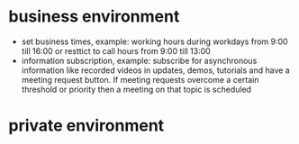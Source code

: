# business environment

- set business times, example: working hours during workdays from 9:00 till 16:00 or resttict to call hours from 9:00 till 13:00
- information subscription, example: subscribe for asynchronous information like recorded videos in updates, demos, tutorials and have a meeting request button. If meeting requests overcome a certain threshold or priority then a meeting on that topic is scheduled


# private environment

